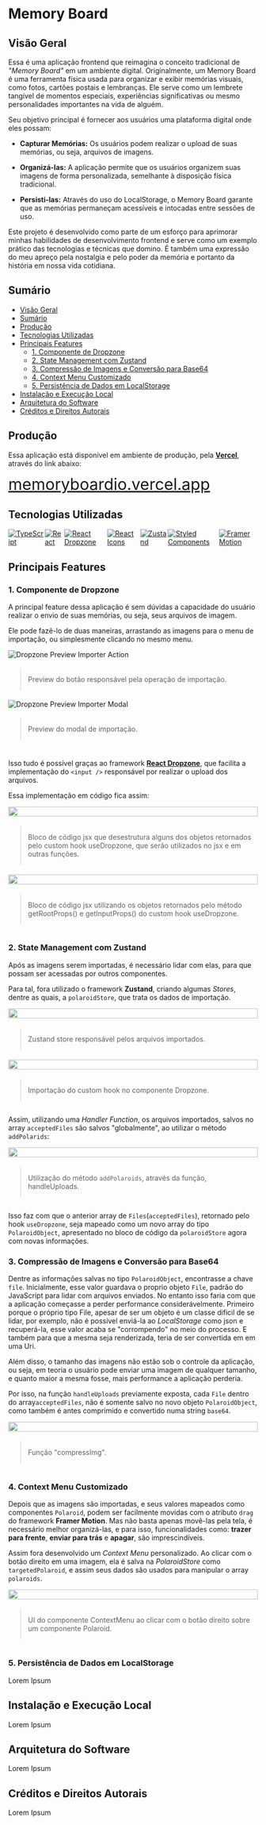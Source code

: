 # Memory Board

## Visão Geral
Essa é uma aplicação frontend que reimagina o conceito tradicional de *"Memory Board"* em um ambiente digital. Originalmente, um Memory Board é uma ferramenta física usada para organizar e exibir memórias visuais, como fotos, cartões postais e lembranças. Ele serve como um lembrete tangível de momentos especiais, experiências significativas ou mesmo personalidades importantes na vida de alguém.

Seu objetivo principal é fornecer aos usuários uma plataforma digital onde eles possam:

- **Capturar Memórias:** Os usuários podem realizar o upload de suas memórias, ou seja, arquivos de imagens.

- **Organizá-las:** A aplicação permite que os usuários organizem suas imagens de forma personalizada, semelhante à disposição física tradicional.

- **Persisti-las:** Através do uso do LocalStorage, o Memory Board garante que as memórias permaneçam acessíveis e intocadas entre sessões de uso.

Este projeto é desenvolvido como parte de um esforço para aprimorar minhas habilidades de desenvolvimento frontend e serve como um exemplo prático das tecnologias e técnicas que domino. É também uma expressão do meu apreço pela nostalgia e pelo poder da memória e portanto da história em nossa vida cotidiana.

## Sumário
- [Visão Geral](#visão-geral)
- [Sumário](#sumário)
- [Produção](#produção)
- [Tecnologias Utilizadas](#tecnologias-utilizadas)
- [Principais Features](#principais-features)
  - [1. Componente de Dropzone](#1-componente-de-dropzone)
  - [2. State Management com Zustand](#2-state-management-com-zustand)
  - [3. Compressão de Imagens e Conversão para Base64](#3-compressão-de-imagens-e-conversão-para-base64)
  - [4. Context Menu Customizado](#4-context-menu-customizado)
  - [5. Persistência de Dados em LocalStorage](#5-persistência-de-dados-em-localstorage)
- [Instalação e Execução Local](#instalação-e-execução-local)
- [Arquitetura do Software](#arquitetura-do-software)
- [Créditos e Direitos Autorais](#créditos-e-direitos-autorais)

## Produção
Essa aplicação está disponível em ambiente de produção, pela **[Vercel](https://vercel.com/)**, através do link abaixo:

<a href="https://memoryboardio.vercel.app" target="_blank" style="font-size: 32px">
  memoryboardio.vercel.app
</a>

## Tecnologias Utilizadas
<div style="display: flex; gap: 2px;">
  <a href="https://www.typescriptlang.org/">
    <img src="https://img.shields.io/badge/TypeScript-007ACC?style=for-the-badge&logo=typescript&logoColor=white" alt="TypeScript">
  </a>

  <a href="https://react.dev">
    <img src="https://img.shields.io/badge/React-black?style=for-the-badge&logo=react&logoColor=cyan" alt="React">
  </a>

  <a href="https://react-dropzone.js.org/">
    <img src="https://img.shields.io/badge/React_Dropzone-black?style=for-the-badge&logo=react&logoColor=cyan" alt="React Dropzone">
  </a>

  <a href="https://react-icons.github.io/react-icons/">
    <img src="https://img.shields.io/badge/React_Icons-black?style=for-the-badge&logo=react&logoColor=eb4e63" alt="React Icons">
  </a>

  <a href="https://docs.pmnd.rs/zustand/getting-started/introduction">
    <img src="https://img.shields.io/badge/Zustand-efefef?style=for-the-badge&logo=zustand&logoColor=e229c4" alt="Zustand">
  </a>

  <a href="https://styled-components.com/">
    <img src="https://img.shields.io/badge/Styled_Components-DB7093?style=for-the-badge&logo=styled-components&logoColor=white" alt="Styled Components">
  </a>

  <a href="https://www.framer.com/motion/">
    <img src="https://img.shields.io/badge/Framer_Motion-efefef?style=for-the-badge&logo=framer&logoColor=e229c4" alt="Framer Motion">
  </a>
</div>

## Principais Features

### 1. Componente de Dropzone
A principal feature dessa aplicação é sem dúvidas a capacidade do usuário realizar o envio de suas memórias, ou seja, seus arquivos de imagem.

Ele pode fazê-lo de duas maneiras, arrastando as imagens para o menu de importação, ou simplesmente clicando no mesmo menu.

<div style="display: flex;flex-flow: column; gap: 5px">
  <img src="./src/assets/images/docs/dropzone_pov_action.png" alt="Dropzone Preview Importer Action">

  > Preview do botão responsável pela operação de importação.

  <img src="./src/assets/images/docs/dropzone_pov_modal.png" alt="Dropzone Preview Importer Modal">

  > Preview do modal de importação.
</div>

#####
Isso tudo é possível graças ao framework **[React Dropzone](https://react-dropzone.js.org/)**, que facilita a implementação do `<input />` responsável por realizar o upload dos arquivos.

Essa implementação em código fica assim:

<div style="display: flex;flex-flow: column; gap: 5px">

  <img style="width: 100%" src="./src/assets/images/docs/dropzone_code_hook.png">


  > Bloco de código jsx que desestrutura alguns dos objetos retornados pelo custom hook useDropzone, que serão utilizados no jsx e em outras funções.

 <img style="width: 100%" src="./src/assets/images/docs/dropzone_code_jsx.png">

  > Bloco de código jsx utilizando os objetos retornados pelo método getRootProps() e getInputProps() do custom hook useDropzone.
</div>

### 2. State Management com Zustand

Após as imagens serem importadas, é necessário lidar com elas, para que possam ser acessadas por outros componentes.

Para tal, fora utilizado o framework **Zustand**, criando algumas *Stores*, dentre as quais, a `polaroidStore`, que trata os dados de importação.

<div style="display: flex;flex-flow: column; gap: 5px">
  <img style="width: 100%" src="./src/assets/images/docs/polaroid_store_code_block.png">

  > Zustand store responsável pelos arquivos importados.

  <img style="width: 100%" src="./src/assets/images/docs/polaroid_store_code_hook.png">

  > Importação do custom hook no componente Dropzone.
</div>

Assim, utilizando uma *Handler Function*, os arquivos importados, salvos no array `acceptedFiles` são salvos "globalmente", ao utilizar o método `addPolarids`:

<div style="display: flex;flex-flow: column; gap: 5px">
  <img style="width: 100%" src="./src/assets/images/docs/polaroid_store_code_handler.png">

  > Utilização do método `addPolaroids`, através da função, handleUploads.
</div>

Isso faz com que o anterior array de `Files`(`acceptedFiles`), retornado pelo hook `useDropzone`, seja mapeado como um novo array do tipo `PolaroidObject`, apresentado no bloco de código da `polaroidStore` agora com novas informações.


### 3. Compressão de Imagens e Conversão para Base64

Dentre as informações salvas no tipo `PolaroidObject`, encontrasse a chave `file`. Inicialmente, esse valor guardava o proprio objeto `File`, padrão do JavaScript para lidar com arquivos enviados. No entanto isso faria com que a aplicação começasse a perder performance considerávelmente. Primeiro porque o próprio tipo File, apesar de ser um objeto é um classe dificil de se lidar, por exemplo, não é possível enviá-la ao *LocalStorage* como json e recuperá-la, esse valor acaba se "corrompendo" no meio do processo. E também para que a mesma seja renderizada, teria de ser convertida em em uma Uri.

Além disso, o tamanho das imagens não estão sob o controle da aplicação, ou seja, em teoria o usuário pode enviar uma imagem de qualquer tamanho, e quanto maior a mesma fosse, mais performance a aplicação perderia.

Por isso, na função `handleUploads` previamente exposta, cada `File` dentro do array`acceptedFiles`, não é somente salvo no novo objeto `PolaroidObject`, como também é antes comprimido e convertido numa string `base64`.

<div style="display: flex;flex-flow: column; gap: 5px">
  <img style="width: 100%" src="./src/assets/images/docs/utils_compress_img.png">

  > Função "compressImg".
</div>

### 4. Context Menu Customizado

Depois que as imagens são importadas, e seus valores mapeados como componentes `Polaroid`, podem ser facilmente movidas com o atributo `drag` do framework **Framer Motion**. Mas não basta apenas movê-las pela tela, é necessário melhor organizá-las, e para isso, funcionalidades como: **trazer para frente**, **enviar para trás** e **apagar**, são imprescindíveis.

Assim fora desenvolvido um *Context Menu* personalizado. Ao clicar com o botão direito em uma imagem, ela é salva na *PolaroidStore* como `targetedPolaroid`, e assim seus dados são usados para manipular o array `polaroids`.

<div style="display: flex;flex-flow: column; gap: 5px">
  <img style="width: 100%" src="./src/assets/images/docs/context_menu_pov.png">

  > UI do componente ContextMenu ao clicar com o botão direito sobre um componente Polaroid.
</div>

### 5. Persistência de Dados em LocalStorage

Lorem Ipsum

## Instalação e Execução Local

Lorem Ipsum

## Arquitetura do Software

Lorem Ipsum

## Créditos e Direitos Autorais

Lorem Ipsum
